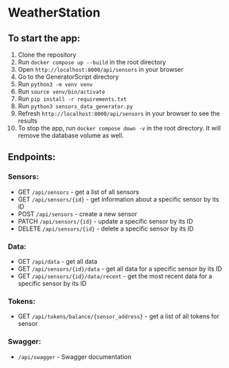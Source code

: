 # WeatherStation

## To start the app:
1. Clone the repository
2. Run `docker compose up --build` in the root directory
3. Open `http://localhost:8000/api/sensors` in your browser
4. Go to the GeneratorScript directory
5. Run `python3 -m venv venv`
6. Run `source venv/bin/activate`
7. Run `pip install -r requirements.txt`
8. Run `python3 sensors_data_generator.py`
9. Refresh `http://localhost:8000/api/sensors` in your browser to see the results
10. To stop the app, run `docker compose down -v` in the root directory. It will remove the database volume as well.


## Endpoints:

### Sensors:

- GET `/api/sensors` - get a list of all sensors
- GET `/api/sensors/{id}` - get information about a specific sensor by its ID
- POST `/api/sensors` - create a new sensor
- PATCH `/api/sensors/{id}` - update a specific sensor by its ID
- DELETE `/api/sensors/{id}` - delete a specific sensor by its ID

### Data:

- GET `/api/data` - get all data
- GET `/api/sensors/{id}/data` - get all data for a specific sensor by its ID
- GET `/api/sensors/{id}/data/recent` - get the most recent data for a specific sensor by its ID

### Tokens:

- GET `/api/tokens/balance/{sensor_address}` - get a list of all tokens for sensor

### Swagger:

- `/api/swagger` - Swagger documentation


